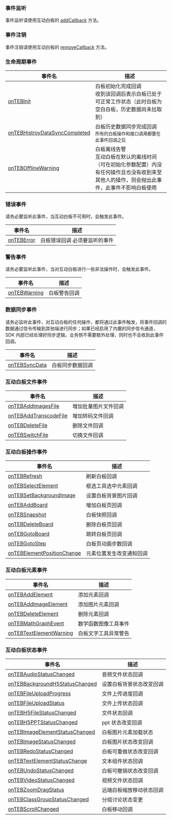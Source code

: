 ### 事件监听

事件监听请使用互动白板的 [addCallback](https://doc.qcloudtiw.com/android/com/tencent/teduboard/TEduBoardController.html#addCallback-com.tencent.teduboard.TEduBoardController.TEduBoardCallback-) 方法。

### 事件注销

事件注销请使用互动白板的 [removeCallback](https://doc.qcloudtiw.com/android/com/tencent/teduboard/TEduBoardController.html#removeCallback-com.tencent.teduboard.TEduBoardController.TEduBoardCallback-) 方法。


### 生命周期事件

| 事件名 | 描述 |
| --- | --- |
| [onTEBInit](https://doc.qcloudtiw.com/android/com/tencent/teduboard/TEduBoardController.TEduBoardCallback.html#onTEBInit--) |  白板初始化完成回调<br/>收到该回调后表示白板已处于可正常工作状态（此时白板为空白白板，历史数据尚未拉取到）<br/> |
| [onTEBHistroyDataSyncCompleted](https://doc.qcloudtiw.com/android/com/tencent/teduboard/TEduBoardController.TEduBoardCallback.html#onTEBHistroyDataSyncCompleted--) |  白板历史数据同步完成回调<br/>`所有的白板操作和接口调用都要在此事件回调之后` |
| [onTEBOfflineWarning](https://doc.qcloudtiw.com/android/com/tencent/teduboard/TEduBoardController.TEduBoardCallback.html#onTEBOfflineWarning-int-) |  白板离线告警 <br/>互动白板在默认的离线时间（可在初始化参数配置）内没有任何操作且也没有收到来至其他人的操作，则会抛出此事件，此事件不影响白板使用<br/> |

### 错误事件

请务必要监听此事件，当互动白板不可用时，会触发此事件。

| 事件名 | 描述 |
| --- | --- |
| [onTEBError](https://doc.qcloudtiw.com/android/com/tencent/teduboard/TEduBoardController.TEduBoardCallback.html#onTEBError-int-java.lang.String-) |  白板错误回调 必须要监听的事件 |


### 警告事件

请务必要监听此事件，当对互动白板进行一些非法操作时，会触发此事件。

| 事件名 | 描述 |
| --- | --- |
| [onTEBWarning](https://doc.qcloudtiw.com/android/com/tencent/teduboard/TEduBoardController.TEduBoardCallback.html#onTEBWarning-int-java.lang.String-) |  白板警告回调 |


### 数据同步事件

请务必监听此事件，对互动白板的任何操作，都将通过此事件触发，将事件回调的数据通过信令传输到其他端进行同步；如果已经启用了内置的同步信令通道，SDK 内部已经处理好同步逻辑，业务侧不需要额外处理，同时也不会收到此事件回调。


| 事件名 | 描述 |
| --- | --- |
| [onTEBSyncData](https://doc.qcloudtiw.com/android/com/tencent/teduboard/TEduBoardController.TEduBoardCallback.html#onTEBSyncData-java.lang.String-) |  白板同步数据回调 |



### 互动白板文件事件


| 事件名 | 描述 |
| --- | --- |
| [onTEBAddImagesFile](https://doc.qcloudtiw.com/android/com/tencent/teduboard/TEduBoardController.TEduBoardCallback.html#onTEBAddImagesFile-java.lang.String-) |  增加批量图片文件回调 |
| [onTEBAddTranscodeFile](https://doc.qcloudtiw.com/android/com/tencent/teduboard/TEduBoardController.TEduBoardCallback.html#onTEBAddTranscodeFile-java.lang.String-) |  增加转码文件回调 |
| [onTEBDeleteFile](https://doc.qcloudtiw.com/android/com/tencent/teduboard/TEduBoardController.TEduBoardCallback.html#onTEBDeleteFile-java.lang.String-) |  删除文件回调 |
| [onTEBSwitchFile](https://doc.qcloudtiw.com/android/com/tencent/teduboard/TEduBoardController.TEduBoardCallback.html#onTEBSwitchFile-java.lang.String-) |  切换文件回调 |


### 互动白板操作事件


| 事件名 | 描述 |
| --- | --- |
| [onTEBRefresh](https://doc.qcloudtiw.com/android/com/tencent/teduboard/TEduBoardController.TEduBoardCallback.html#onTEBRefresh--) |  刷新白板回调 |
| [onTEBSelectElement](https://doc.qcloudtiw.com/android/com/tencent/teduboard/TEduBoardController.TEduBoardCallback.html#onTEBSelectElement-java.util.List-) |  框选工具选中元素回调 |
| [onTEBSetBackgroundImage](https://doc.qcloudtiw.com/android/com/tencent/teduboard/TEduBoardController.TEduBoardCallback.html#onTEBSetBackgroundImage-java.lang.String-) |  设置白板背景图片回调 |
| [onTEBAddBoard](https://doc.qcloudtiw.com/android/com/tencent/teduboard/TEduBoardController.TEduBoardCallback.html#onTEBAddBoard-java.util.List-java.lang.String-) |  增加白板页回调 |
| [onTEBSnapshot](https://doc.qcloudtiw.com/android/com/tencent/teduboard/TEduBoardController.TEduBoardCallback.html#onTEBSnapshot-java.lang.String-int-java.lang.String-) |  白板快照回调 |
| [onTEBDeleteBoard](https://doc.qcloudtiw.com/android/com/tencent/teduboard/TEduBoardController.TEduBoardCallback.html#onTEBDeleteBoard-java.util.List-java.lang.String-) |  删除白板页回调 |
| [onTEBGotoBoard](https://doc.qcloudtiw.com/android/com/tencent/teduboard/TEduBoardController.TEduBoardCallback.html#onTEBGotoBoard-java.lang.String-java.lang.String-) |  跳转白板页回调 |
| [onTEBGotoStep](https://doc.qcloudtiw.com/android/com/tencent/teduboard/TEduBoardController.TEduBoardCallback.html#onTEBGotoStep-int-int-) |  白板页动画步数回调 |
| [onTEBElementPositionChange](https://doc.qcloudtiw.com/android/com/tencent/teduboard/TEduBoardController.TEduBoardCallback.html#onTEBElementPositionChange-java.util.List-) |  元素位置发生改变通知回调 |


### 互动白板元素事件


| 事件名 | 描述 |
| --- | --- |
| [onTEBAddElement](https://doc.qcloudtiw.com/android/com/tencent/teduboard/TEduBoardController.TEduBoardCallback.html#onTEBAddElement-java.lang.String-int-java.lang.String-) |  添加元素回调 |
| [onTEBAddImageElement](https://doc.qcloudtiw.com/android/com/tencent/teduboard/TEduBoardController.TEduBoardCallback.html#onTEBAddImageElement-java.lang.String-) |  添加图片元素回调 |
| [onTEBDeleteElement](https://doc.qcloudtiw.com/android/com/tencent/teduboard/TEduBoardController.TEduBoardCallback.html#onTEBDeleteElement-java.util.List-) |  删除元素回调 |
| [onTEBMathGraphEvent](https://doc.qcloudtiw.com/android/com/tencent/teduboard/TEduBoardController.TEduBoardCallback.html#onTEBMathGraphEvent-int-java.lang.String-java.lang.String-java.lang.String-) |  数学函数图像工具事件 |
| [onTEBTextElementWarning](https://doc.qcloudtiw.com/android/com/tencent/teduboard/TEduBoardController.TEduBoardCallback.html#onTEBTextElementWarning-java.lang.String-java.lang.String-) |  白板文字工具异常警告 |

### 互动白板状态事件


| 事件名 | 描述 |
| --- | --- |
| [onTEBAudioStatusChanged](https://doc.qcloudtiw.com/android/com/tencent/teduboard/TEduBoardController.TEduBoardCallback.html#onTEBAudioStatusChanged-java.lang.String-int-float-float-)  | 音频文件状态回调  |
| [onTEBBackgroundH5StatusChanged](https://doc.qcloudtiw.com/android/com/tencent/teduboard/TEduBoardController.TEduBoardCallback.html#onTEBBackgroundH5StatusChanged-java.lang.String-java.lang.String-int-) |                  设置白板背景状态改变回调  |
| [onTEBFileUploadProgress](https://doc.qcloudtiw.com/android/com/tencent/teduboard/TEduBoardController.TEduBoardCallback.html#onTEBFileUploadProgress-java.lang.String-int-int-int-float-)  | 文件上传进度回调  |
| [onTEBFileUploadStatus](https://doc.qcloudtiw.com/android/com/tencent/teduboard/TEduBoardController.TEduBoardCallback.html#onTEBFileUploadStatus-java.lang.String-int-int-java.lang.String-)  | 文件上传状态回调  |
| [onTEBH5FileStatusChanged](https://doc.qcloudtiw.com/android/com/tencent/teduboard/TEduBoardController.TEduBoardCallback.html#onTEBH5FileStatusChanged-java.lang.String-int-) | 文件状态回调  |
| [onTEBH5PPTStatusChanged](https://doc.qcloudtiw.com/android/com/tencent/teduboard/TEduBoardController.TEduBoardCallback.html#onTEBH5PPTStatusChanged-int-java.lang.String-java.lang.String-)  | ppt 状态改变回调  |
| [onTEBImageElementStatusChanged](https://doc.qcloudtiw.com/android/com/tencent/teduboard/TEduBoardController.TEduBoardCallback.html#onTEBImageElementStatusChanged-int-java.lang.String-java.lang.String-java.lang.String-)  | 白板图片元素加载状态  |
| [onTEBImageStatusChanged](https://doc.qcloudtiw.com/android/com/tencent/teduboard/TEduBoardController.TEduBoardCallback.html#onTEBImageStatusChanged-java.lang.String-java.lang.String-int-)  | 白板图片状态改变回调  |
| [onTEBRedoStatusChanged](https://doc.qcloudtiw.com/android/com/tencent/teduboard/TEduBoardController.TEduBoardCallback.html#onTEBRedoStatusChanged-boolean-)  | 白板可重做状态改变回调  |
| [onTEBTextElementStatusChange](https://doc.qcloudtiw.com/android/com/tencent/teduboard/TEduBoardController.TEduBoardCallback.html#onTEBTextElementStatusChange-java.lang.String-java.lang.String-java.lang.String-int-int-)  | 文本组件状态回调  |
| [onTEBUndoStatusChanged](https://doc.qcloudtiw.com/android/com/tencent/teduboard/TEduBoardController.TEduBoardCallback.html#onTEBUndoStatusChanged-boolean-)  | 白板可撤销状态改变回调  |
| [onTEBVideoStatusChanged](https://doc.qcloudtiw.com/android/com/tencent/teduboard/TEduBoardController.TEduBoardCallback.html#onTEBVideoStatusChanged-java.lang.String-int-float-float-)  | 视频文件状态回调  |
| [onTEBZoomDragStatus](https://doc.qcloudtiw.com/android/com/tencent/teduboard/TEduBoardController.TEduBoardCallback.html#onTEBZoomDragStatus-java.lang.String-int-int-int-)  | 远端白板缩放移动状态回调  |
| [onTEBClassGroupStatusChanged](https://doc.qcloudtiw.com/android/com/tencent/teduboard/TEduBoardController.TEduBoardCallback.html#onTEBClassGroupStatusChanged-boolean-java.lang.String-int-java.lang.String-)  | 分组讨论状态变更  |
| [onTEBScrollChanged](https://doc.qcloudtiw.com/android/com/tencent/teduboard/TEduBoardController.TEduBoardCallback.html#onTEBScrollChanged-java.lang.String-int-double-double-double-)  | 白板移动回调  |


